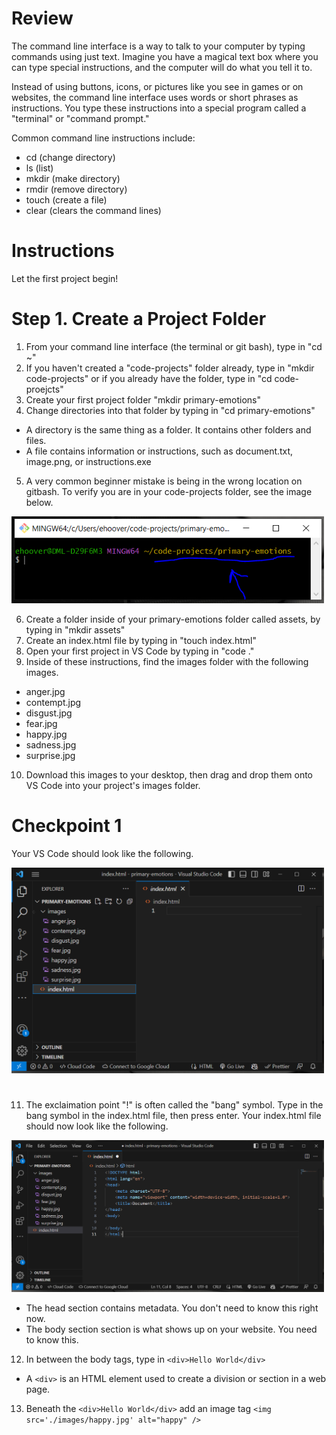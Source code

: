 # Review

The command line interface is a way to talk to your computer by typing commands using just text. Imagine you have a magical text box where you can type special instructions, and the computer will do what you tell it to.

Instead of using buttons, icons, or pictures like you see in games or on websites, the command line interface uses words or short phrases as instructions. You type these instructions into a special program called a "terminal" or "command prompt."

Common command line instructions include:

- cd (change directory)
- ls (list)
- mkdir (make directory)
- rmdir (remove directory)
- touch (create a file)
- clear (clears the command lines)

# Instructions

Let the first project begin!

# Step 1. Create a Project Folder

1. From your command line interface (the terminal or git bash), type in "cd ~"
2. If you haven't created a "code-projects" folder already, type in "mkdir code-projects" or if you already have the folder, type in "cd code-proejcts"
3. Create your first project folder "mkdir primary-emotions"
4. Change directories into that folder by typing in "cd primary-emotions"

- A directory is the same thing as a folder.  It contains other folders and files.
- A file contains information or instructions, such as document.txt, image.png, or instructions.exe

5. A very common beginner mistake is being in the wrong location on gitbash.  To verify you are in your code-projects folder, see the image below. 

<img width="500px" src="./assets/gitbash.png">

6. Create a folder inside of your primary-emotions folder called assets, by typing in "mkdir assets"
7. Create an index.html file by typing in "touch index.html"
8. Open your first project in VS Code by typing in "code ."
9. Inside of these instructions, find the images folder with the following images.

- anger.jpg
- contempt.jpg
- disgust.jpg
- fear.jpg
- happy.jpg
- sadness.jpg
- surprise.jpg

10. Download this images to your desktop, then drag and drop them onto VS Code into your project's images folder.

# Checkpoint 1 

Your VS Code should look like the following.

<img width="500px" src="./assets/vscode.png">

#

11. The exclaimation point "!" is often called the "bang" symbol.  Type in the bang symbol in the index.html file, then press enter.  Your index.html file should now look like the following.

<img width="500px" src="./assets/vscode-exclamationpoint.png">

- The head section contains metadata.  You don't need to know this right now.
- The body section section is what shows up on your website.  You need to know this.

12. In between the body tags, type in `<div>Hello World</div>`

- A `<div>` is an HTML element used to create a division or section in a web page.

13. Beneath the `<div>Hello World</div>` add an image tag `<img src='./images/happy.jpg' alt="happy" />`